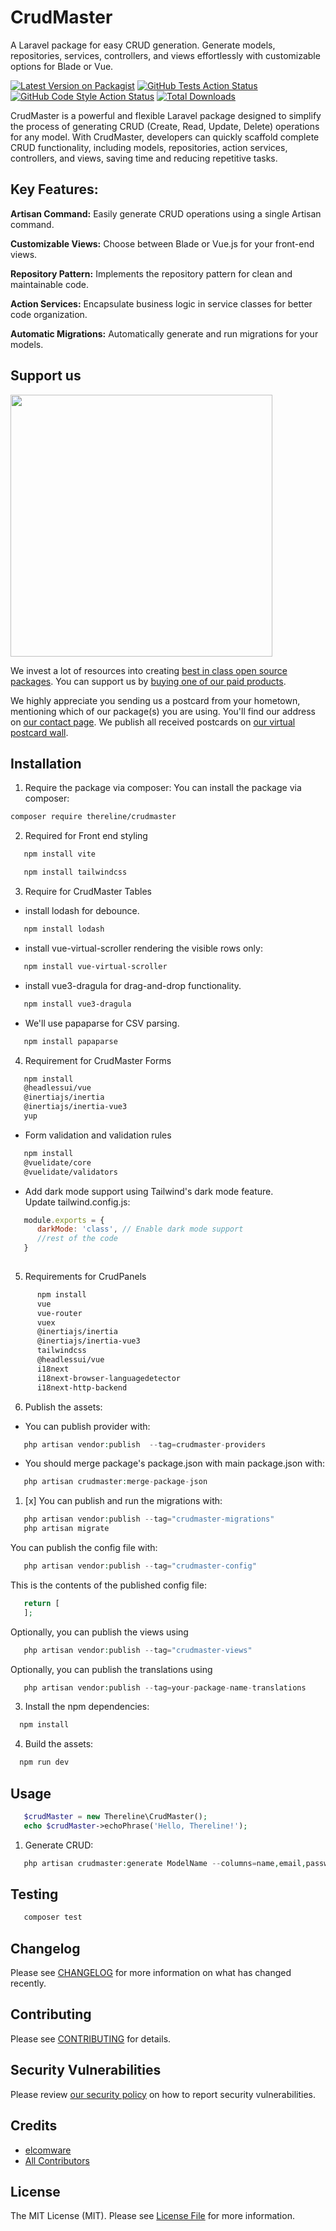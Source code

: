 # CrudMaster
A Laravel package for easy CRUD generation. Generate models, repositories, services, controllers, and views effortlessly with customizable options for Blade or Vue.

[![Latest Version on Packagist](https://img.shields.io/packagist/v/thereline/crudmaster.svg?style=flat-square)](https://packagist.org/packages/thereline/crudmaster)
[![GitHub Tests Action Status](https://img.shields.io/github/actions/workflow/status/thereline/crudmaster/run-tests.yml?branch=main&label=tests&style=flat-square)](https://github.com/thereline/crudmaster/actions?query=workflow%3Arun-tests+branch%3Amain)
[![GitHub Code Style Action Status](https://img.shields.io/github/actions/workflow/status/thereline/crudmaster/fix-php-code-style-issues.yml?branch=main&label=code%20style&style=flat-square)](https://github.com/thereline/crudmaster/actions?query=workflow%3A"Fix+PHP+code+style+issues"+branch%3Amain)
[![Total Downloads](https://img.shields.io/packagist/dt/thereline/crudmaster.svg?style=flat-square)](https://packagist.org/packages/thereline/crudmaster)

CrudMaster is a powerful and flexible Laravel package designed to simplify the process of generating CRUD (Create, Read, Update, Delete) operations for any model. With CrudMaster, developers can quickly scaffold complete CRUD functionality, including models, repositories, action services, controllers, and views, saving time and reducing repetitive tasks.

## Key Features:
**Artisan Command:** Easily generate CRUD operations using a single Artisan command.

**Customizable Views:** Choose between Blade or Vue.js for your front-end views.

**Repository Pattern:** Implements the repository pattern for clean and maintainable code.

**Action Services:** Encapsulate business logic in service classes for better code organization.

**Automatic Migrations:** Automatically generate and run migrations for your models.

## Support us

[<img src="https://github-ads.s3.eu-central-1.amazonaws.com/CrudMaster.jpg?t=1" width="419px" />](https://spatie.be/github-ad-click/CrudMaster)

We invest a lot of resources into creating [best in class open source packages](https://spatie.be/open-source). You can support us by [buying one of our paid products](https://spatie.be/open-source/support-us).

We highly appreciate you sending us a postcard from your hometown, mentioning which of our package(s) you are using. You'll find our address on [our contact page](https://spatie.be/about-us). We publish all received postcards on [our virtual postcard wall](https://spatie.be/open-source/postcards).

## Installation

1. Require the package via composer:
   You can install the package via composer:
```bash
composer require thereline/crudmaster
```

2. Required for Front end styling

```bash
   npm install vite
```
```bash
   npm install tailwindcss
```

3. Require for CrudMaster Tables

* install lodash for debounce.
```bash
   npm install lodash
```
* install vue-virtual-scroller rendering the visible rows only:
```bash
   npm install vue-virtual-scroller
```
* install vue3-dragula for drag-and-drop functionality.
```bash
   npm install vue3-dragula
````
* We'll use papaparse for CSV parsing.
```bash
   npm install papaparse
```

4. Requirement for CrudMaster Forms

```bash
   npm install 
   @headlessui/vue 
   @inertiajs/inertia 
   @inertiajs/inertia-vue3  
   yup 
```

* Form validation and validation rules
```bash
   npm install 
   @vuelidate/core  
   @vuelidate/validators
```

* Add dark mode support using Tailwind's dark mode feature.  
Update tailwind.config.js:

```js
   module.exports = {
      darkMode: 'class', // Enable dark mode support
      //rest of the code
   }
    
````
5. Requirements for CrudPanels

``` bash
      npm install 
      vue 
      vue-router 
      vuex 
      @inertiajs/inertia 
      @inertiajs/inertia-vue3 
      tailwindcss 
      @headlessui/vue 
      i18next 
      i18next-browser-languagedetector 
      i18next-http-backend

```



6. Publish the assets:

* You can publish provider with:
```php
   php artisan vendor:publish  --tag=crudmaster-providers
```
* You should merge package's package.json with main package.json with:
```php
   php artisan crudmaster:merge-package-json

```

1. [x] You can publish and run the migrations with:
```php
   php artisan vendor:publish --tag="crudmaster-migrations"
   php artisan migrate
```

You can publish the config file with:
```php
   php artisan vendor:publish --tag="crudmaster-config"
```

This is the contents of the published config file:

```php
   return [
   ];
```

Optionally, you can publish the views using

```php
   php artisan vendor:publish --tag="crudmaster-views"
```
Optionally, you can publish the translations using
```php
   php artisan vendor:publish --tag=your-package-name-translations
```

3. Install the npm dependencies:
```bash
  npm install
```

4. Build the assets:
```bash
  npm run dev
```



## Usage

```php
   $crudMaster = new Thereline\CrudMaster();
   echo $crudMaster->echoPhrase('Hello, Thereline!');
```
1. Generate CRUD:
```php
   php artisan crudmaster:generate ModelName --columns=name,email,password --views=blade
```


## Testing

```bash
   composer test
```

## Changelog

Please see [CHANGELOG](CHANGELOG.md) for more information on what has changed recently.

## Contributing

Please see [CONTRIBUTING](CONTRIBUTING.md) for details.

## Security Vulnerabilities

Please review [our security policy](../../security/policy) on how to report security vulnerabilities.

## Credits

- [elcomware](https://github.com/elcomnware)
- [All Contributors](../../contributors)

## License

The MIT License (MIT). Please see [License File](LICENSE.md) for more information.
